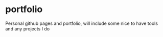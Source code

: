 # portfolio
Personal github pages and portfolio, will include some nice to have tools and any projects I do
